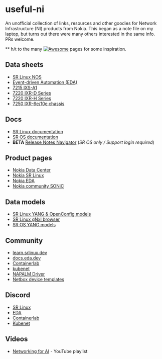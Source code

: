# useful-ni

An unofficial collection of links, resources and other goodies for Network Infrastructure (NI) products from Nokia. This began as a note file on my laptop, but turns out there were many others interested in the same info. PRs welcome.

\*\* h/t to the many [![Awesome](https://awesome.re/badge.svg)](https://awesome.re) pages for some inspiration.

## Data sheets

- [SR Linux NOS](https://onestore.nokia.com/asset/i/207598)
- [Event-driven Automation (EDA)](https://onestore.nokia.com/asset/i/214223)
- [7215 IXS-A1](https://onestore.nokia.com/asset/i/214158)
- [7220 IXR-D Series](https://onestore.nokia.com/asset/i/207599)
- [7220 IXR-H Series](https://onestore.nokia.com/asset/i/210990)
- [7250 IXR-6e/10e chassis](https://onestore.nokia.com/asset/i/212673)

## Docs

- [SR Linux documentation](https://documentation.nokia.com/srlinux/)
- [SR OS documentation](https://documentation.nokia.com/sr/)
- **BETA** [Release Notes Navigator](https://documentation.nokia.com/rn-navigator/products/) (_SR OS only / Support login required_)

## Product pages

- [Nokia Data Center](https://www.nokia.com/networks/data-center/)
- [Nokia SR Linux](https://www.nokia.com/networks/ip-networks/service-router-linux-NOS/)
- [Nokia EDA](https://www.nokia.com/data-center-networks/data-center-fabric/event-driven-automation/)
- [Nokia community SONiC](https://www.nokia.com/data-center-networks/sonic/)

## Data models

- [SR Linux YANG & OpenConfig models](https://yang.srlinux.dev/)
- [SR Linux gNxI browser](https://gnxi.srlinux.dev/)
- [SR OS YANG models](https://github.com/nokia/7x50_YangModels/tree/master)

## Community

- [learn.srlinux.dev](https://learn.srlinux.dev/)
- [docs.eda.dev](https://docs.eda.dev/)
- [Containerlab](https://containerlab.dev/)
- [kubenet](https://learn.kubenet.dev/)
- [NAPALM Driver](https://github.com/napalm-automation-community/napalm-srlinux)
- [Netbox device templates](https://github.com/netbox-community/devicetype-library/tree/master/device-types/Nokia)

## Discord

- [SR Linux](https://discord.gg/tZvgjQ6PZf)
- [EDA](https://eda.dev/discord)
- [Containerlab](https://discord.gg/vAyddtaEV9)
- [Kubenet](https://discord.gg/fH35bmcTU9)

## Videos

- [Networking for AI](https://www.youtube.com/playlist?list=PLgKNvl454Bxd2szz9ZEyAvjGTdwF5_aW4) - YouTube playlist
